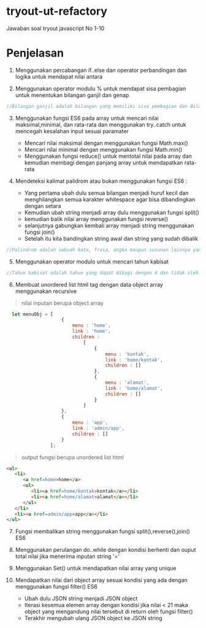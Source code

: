 # tryout-ut-refactory
Jawaban soal tryout javascript No 1-10  

# Penjelasan
1. Menggunakan percabangan if..else dan operator perbandingan dan logika untuk mendapat nilai antara

2. Menggunakan operator modulu % untuk mendapat sisa pembagian untuk menentukan bilangan ganjil dan genap
```js
//Bilangan ganjil adalah bilangan yang memiliki sisa pembagian dan Bilangan genap adalah bilangan yang tidak memiliki sisa pembagian
```
3. Menggunakan fungsi ES6 pada array untuk mencari nilai maksimal,minimal, dan rata-rata dan menggunakan try..catch untuk mencegah kesalahan input sesuai paramater
    - Mencari nilai maksimal dengan menggunakan fungsi Math.max()
    - Mencari nilai minimal dengan menggunakan fungsi Math.min()
    - Menggunakan fungsi reduce() untuk mentotal nilai pada array dan kemudian membagi dengan panjang array untuk mendapatkan rata-rata
    
4. Mendeteksi kalimat palidrom atau bukan menggunakan fungsi ES6 :
    - Yang pertama ubah dulu semua bilangan menjadi huruf kecil dan menghilangkan semua karakter whitespace agar bisa dibandingkan dengan setara
    - Kemudian ubah string menjadi array dulu menggunakan fungsi split() 
    - kemudian balik nilai array menggunakan fungsi reverse() 
    - selanjutnya gabungkan kembali array menjadi string menggunakan fungsi join()
    - Setelah itu kita bandingkan string awal dan string yang sudah dibalik
 ```js
//Palindrom adalah sebuah kata, frasa, angka maupun susunan lainnya yang dapat dibaca dengan sama baik dari depan maupun belakang
```
    
5. Menggunakan operator modulo untuk mencari tahun kabisat
 ```js
//Tahun kabisat adalah tahun yang dapat dibagi dengan 4 dan tidak oleh 100 atau habis dibagi oleh 400.
```
 

6. Membuat unordered list html tag dengan data object array menggunakan recursive
> nilai inputan berupa object array
```js
  let menuObj = [
                    {
                        menu : 'home',
                        link : 'home',
                        children : 
                            [
                                {
                                    menu : 'kontak',
                                    link : 'home/kontak',
                                    children : []
                                },
                                {
                                    menu : 'alamat',
                                    link : 'home/alamat',
                                    children : []
                                }
                            ]   
                    },
                    {
                        menu : 'app',
                        link : 'admin/app',
                        children : []  
                    }
                ];
```

>output fungsi berupa unordered list html

```html
<ul>
   <li>
      <a href=home>home</a>
      <ul>
         <li><a href=home/kontak>kontak</a></li>
         <li><a href=home/alamat>alamat</a></li>
      </ul>
   </li>
   <li><a href=admin/app>app</a></li>
</ul>
```

7. Fungsi membalikan string menggunakan fungsi split(),reverse(),join() ES6

8. Menggunakan perulangan do..while dengan kondisi berhenti dan ouput total nilai jika menerima inputan string '='

9. Menggunakan Set() untuk mendapatkan nilai array yang unique

10. Mendapatkan nilai dari object array sesuai kondisi yang ada dengan menggunakan fungsi filter() ES6
    - Ubah dulu JSON string menjadi JSON object
    - Iterasi kesemua elemen array dengan kondisi jika nilai < 21 maka object yang mengandung nilai tersebut di return oleh fungsi filter()
    - Terakhir mengubah ulang JSON object ke JSON string
```
